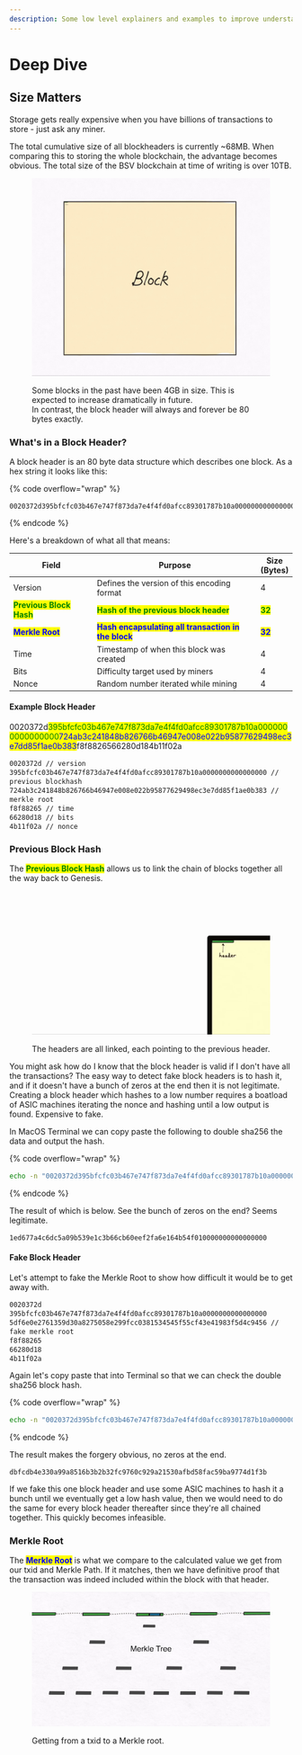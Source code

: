 ```yaml
---
description: Some low level explainers and examples to improve understanding.
---
```


# Deep Dive

## Size Matters

Storage gets really expensive when you have billions of transactions to store - just ask any miner.

The total cumulative size of all blockheaders is currently \~68MB. When comparing this to storing the whole blockchain, the advantage becomes obvious. The total size of the BSV blockchain at time of writing is over 10TB.

<figure><picture><source srcset="/.gitbook/assets/RPReplay_Final1702566030-ezgif.com-effects.gif" media="(prefers-color-scheme: dark)"><img src="/.gitbook/assets/RPReplay_Final1702566030.gif" alt=""></picture><figcaption><p>Some blocks in the past have been 4GB in size. This is expected to increase dramatically in future.<br>In contrast, the block header will always and forever be 80 bytes exactly.</p></figcaption></figure>

### What's in a Block Header?

A block header is an 80 byte data structure which describes one block. As a hex string it looks like this:

{% code overflow="wrap" %}
```
0020372d395bfcfc03b467e747f873da7e4f4fd0afcc89301787b10a0000000000000000724ab3c241848b826766b46947e008e022b95877629498ec3e7dd85f1ae0b383f8f8826566280d184b11f02a
```
{% endcode %}

Here's a breakdown of what all that means:

<table><thead><tr><th width="202">Field</th><th width="438.3333333333333">Purpose</th><th>Size (Bytes)</th></tr></thead><tbody><tr><td>Version</td><td>Defines the version of this encoding format</td><td>4</td></tr><tr><td><mark style="color:green;"><strong>Previous Block Hash</strong></mark></td><td><mark style="color:green;"><strong>Hash of the previous block header</strong></mark></td><td><mark style="color:green;"><strong>32</strong></mark></td></tr><tr><td><mark style="color:blue;"><strong>Merkle Root</strong></mark></td><td><mark style="color:blue;"><strong>Hash encapsulating all transaction in the block</strong></mark></td><td><mark style="color:blue;"><strong>32</strong></mark></td></tr><tr><td>Time</td><td>Timestamp of when this block was created</td><td>4</td></tr><tr><td>Bits</td><td>Difficulty target used by miners</td><td>4</td></tr><tr><td>Nonce</td><td>Random number iterated while mining</td><td>4</td></tr></tbody></table>

#### Example Block Header

0020372d<mark style="color:green;">395bfcfc03b467e747f873da7e4f4fd0afcc89301787b10a0000000000000000</mark><mark style="color:blue;">724ab3c241848b826766b46947e008e022b95877629498ec3e7dd85f1ae0b383</mark>f8f8826566280d184b11f02a

```
0020372d // version
395bfcfc03b467e747f873da7e4f4fd0afcc89301787b10a0000000000000000 // previous blockhash
724ab3c241848b826766b46947e008e022b95877629498ec3e7dd85f1ae0b383 // merkle root
f8f88265 // time
66280d18 // bits
4b11f02a // nonce
```

### Previous Block Hash

The <mark style="color:green;">**Previous Block Hash**</mark> allows us to link the chain of blocks together all the way back to Genesis.

<div data-full-width="false">

<figure><picture><source srcset="/.gitbook/assets/headers-ezgif.com-effects.gif" media="(prefers-color-scheme: dark)"><img src="/.gitbook/assets/headers.gif" alt=""></picture><figcaption><p>The headers are all linked, each pointing to the previous header.</p></figcaption></figure>

</div>

You might ask how do I know that the block header is valid if I don't have all the transactions? The easy way to detect fake block headers is to hash it, and if it doesn't have a bunch of zeros at the end then it is not legitimate. Creating a block header which hashes to a low number requires a boatload of ASIC machines iterating the nonce and hashing until a low output is found. Expensive to fake.

In MacOS Terminal we can copy paste the following to double sha256 the data and output the hash.

{% code overflow="wrap" %}
```bash
echo -n "0020372d395bfcfc03b467e747f873da7e4f4fd0afcc89301787b10a0000000000000000724ab3c241848b826766b46947e008e022b95877629498ec3e7dd85f1ae0b383f8f8826566280d184b11f02a" | xxd -r -p | shasum -a 256 -b | xxd -r -p | shasum -a 256
```
{% endcode %}

The result of which is below. See the bunch of zeros on the end? Seems legitimate.

```
1ed677a4c6dc5a09b539e1c3b66cb60eef2fa6e164b54f010000000000000000
```

#### Fake Block Header

Let's attempt to fake the Merkle Root to show how difficult it would be to get away with.

```
0020372d
395bfcfc03b467e747f873da7e4f4fd0afcc89301787b10a0000000000000000
5df6e0e2761359d30a8275058e299fcc0381534545f55cf43e41983f5d4c9456 // fake merkle root
f8f88265
66280d18
4b11f02a
```

Again let's copy paste that into Terminal so that we can check the double sha256 block hash.

{% code overflow="wrap" %}
```bash
echo -n "0020372d395bfcfc03b467e747f873da7e4f4fd0afcc89301787b10a00000000000000005df6e0e2761359d30a8275058e299fcc0381534545f55cf43e41983f5d4c9456f8f8826566280d184b11f02a" | xxd -r -p | shasum -a 256 -b | xxd -r -p | shasum -a 256
```
{% endcode %}

The result makes the forgery obvious, no zeros at the end.

```
dbfcdb4e330a99a8516b3b2b32fc9760c929a21530afbd58fac59ba9774d1f3b
```

If we fake this one block header and use some ASIC machines to hash it a bunch until we eventually get a low hash value, then we would need to do the same for every block header thereafter since they're all chained together. This quickly becomes infeasible.

### Merkle Root

The <mark style="color:blue;">**Merkle Root**</mark> is what we compare to the calculated value we get from our txid and Merkle Path. If it matches, then we have definitive proof that the transaction was indeed included within the block with that header.

<div data-full-width="false">

<figure><picture><source srcset="/.gitbook/assets/ezgif.com-effects.gif" media="(prefers-color-scheme: dark)"><img src="/.gitbook/assets/merkle%20proof.gif" alt=""></picture><figcaption><p>Getting from a txid to a Merkle root.</p></figcaption></figure>

</div>

